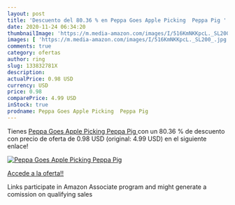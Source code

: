 ```yaml
---
layout: post
title: 'Descuento del 80.36 % en Peppa Goes Apple Picking  Peppa Pig '
date: 2020-11-24 06:34:20
thumbnailImage: 'https://m.media-amazon.com/images/I/516KmNKKpcL._SL200_.jpg'
images: [ 'https://m.media-amazon.com/images/I/516KmNKKpcL._SL200_.jpg' ]
comments: true
category: ofertas
author: ring
slug: 133832781X
description:
actualPrice: 0.98 USD
currency: USD
price: 0.98
comparePrice: 4.99 USD
inStock: true
prodname: Peppa Goes Apple Picking  Peppa Pig 
---
```


Tienes [Peppa Goes Apple Picking  Peppa Pig ](https://www.amazon.com/dp/133832781X/?tag=tolees-20) con un 80.36 % de descuento con precio de oferta de 0.98 USD (original: 4.99 USD) en el siguiente enlace!

[![Peppa Goes Apple Picking  Peppa Pig ](https://m.media-amazon.com/images/I/516KmNKKpcL._SL200_.jpg)](https://www.amazon.com/dp/133832781X/?tag=tolees-20)

[Accede a la oferta!!](https://www.amazon.com/dp/133832781X/?tag=tolees-20)

Links participate in Amazon Associate program and might generate a comission on qualifying sales


